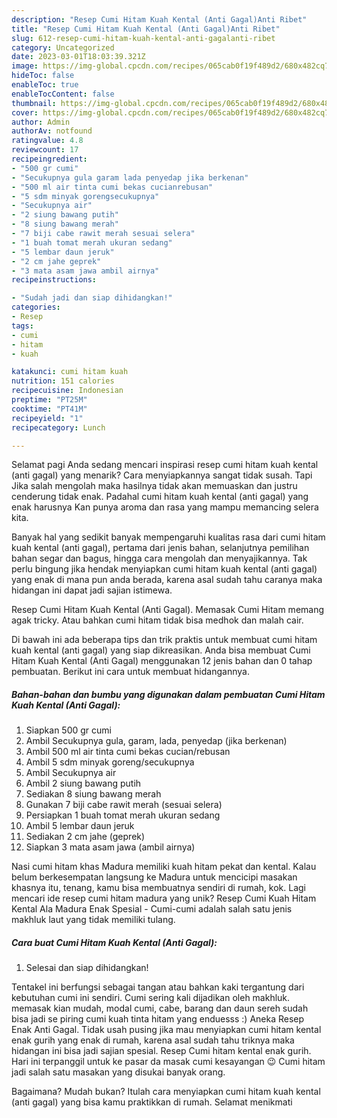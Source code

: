 ```yaml
---
description: "Resep Cumi Hitam Kuah Kental (Anti Gagal)Anti Ribet"
title: "Resep Cumi Hitam Kuah Kental (Anti Gagal)Anti Ribet"
slug: 612-resep-cumi-hitam-kuah-kental-anti-gagalanti-ribet
category: Uncategorized
date: 2023-03-01T18:03:39.321Z
image: https://img-global.cpcdn.com/recipes/065cab0f19f489d2/680x482cq70/cumi-hitam-kuah-kental-anti-gagal-foto-resep-utama.jpg
hideToc: false
enableToc: true
enableTocContent: false
thumbnail: https://img-global.cpcdn.com/recipes/065cab0f19f489d2/680x482cq70/cumi-hitam-kuah-kental-anti-gagal-foto-resep-utama.jpg
cover: https://img-global.cpcdn.com/recipes/065cab0f19f489d2/680x482cq70/cumi-hitam-kuah-kental-anti-gagal-foto-resep-utama.jpg
author: Admin
authorAv: notfound
ratingvalue: 4.8
reviewcount: 17
recipeingredient:
- "500 gr cumi"
- "Secukupnya gula garam lada penyedap jika berkenan"
- "500 ml air tinta cumi bekas cucianrebusan"
- "5 sdm minyak gorengsecukupnya"
- "Secukupnya air"
- "2 siung bawang putih"
- "8 siung bawang merah"
- "7 biji cabe rawit merah sesuai selera"
- "1 buah tomat merah ukuran sedang"
- "5 lembar daun jeruk"
- "2 cm jahe geprek"
- "3 mata asam jawa ambil airnya"
recipeinstructions:

- "Sudah jadi dan siap dihidangkan!"
categories:
- Resep
tags:
- cumi
- hitam
- kuah

katakunci: cumi hitam kuah 
nutrition: 151 calories
recipecuisine: Indonesian
preptime: "PT25M"
cooktime: "PT41M"
recipeyield: "1"
recipecategory: Lunch

---
```



Selamat pagi Anda sedang mencari inspirasi resep cumi hitam kuah kental (anti gagal) yang menarik? Cara menyiapkannya sangat tidak susah. Tapi Jika salah mengolah maka hasilnya tidak akan memuaskan dan justru cenderung tidak enak. Padahal cumi hitam kuah kental (anti gagal) yang enak harusnya Kan punya aroma dan rasa yang mampu memancing selera kita.


Banyak hal yang sedikit banyak mempengaruhi kualitas rasa dari cumi hitam kuah kental (anti gagal), pertama dari jenis bahan, selanjutnya pemilihan bahan segar dan bagus, hingga cara mengolah dan menyajikannya. Tak perlu bingung jika hendak menyiapkan cumi hitam kuah kental (anti gagal) yang enak di mana pun anda berada, karena asal sudah tahu caranya maka hidangan ini dapat jadi sajian istimewa.

Resep Cumi Hitam Kuah Kental (Anti Gagal). Memasak Cumi Hitam memang agak tricky. Atau bahkan cumi hitam tidak bisa medhok dan malah cair.


Di bawah ini ada beberapa tips dan trik praktis untuk membuat cumi hitam kuah kental (anti gagal) yang siap dikreasikan. Anda bisa membuat Cumi Hitam Kuah Kental (Anti Gagal) menggunakan 12 jenis bahan dan 0 tahap pembuatan. Berikut ini cara untuk membuat hidangannya.

<!--inarticleads1-->

##### Bahan-bahan dan bumbu yang digunakan dalam pembuatan Cumi Hitam Kuah Kental (Anti Gagal):

1. Siapkan 500 gr cumi
1. Ambil Secukupnya gula, garam, lada, penyedap (jika berkenan)
1. Ambil 500 ml air tinta cumi bekas cucian/rebusan
1. Ambil 5 sdm minyak goreng/secukupnya
1. Ambil Secukupnya air
1. Ambil 2 siung bawang putih
1. Sediakan 8 siung bawang merah
1. Gunakan 7 biji cabe rawit merah (sesuai selera)
1. Persiapkan 1 buah tomat merah ukuran sedang
1. Ambil 5 lembar daun jeruk
1. Sediakan 2 cm jahe (geprek)
1. Siapkan 3 mata asam jawa (ambil airnya)


Nasi cumi hitam khas Madura memiliki kuah hitam pekat dan kental. Kalau belum berkesempatan langsung ke Madura untuk mencicipi masakan khasnya itu, tenang, kamu bisa membuatnya sendiri di rumah, kok. Lagi mencari ide resep cumi hitam madura yang unik? Resep Cumi Kuah Hitam Kental Ala Madura Enak Spesial - Cumi-cumi adalah salah satu jenis makhluk laut yang tidak memiliki tulang. 

<!--inarticleads2-->

##### Cara buat Cumi Hitam Kuah Kental (Anti Gagal):


1. Selesai dan siap dihidangkan!

Tentakel ini berfungsi sebagai tangan atau bahkan kaki tergantung dari kebutuhan cumi ini sendiri. Cumi sering kali dijadikan oleh makhluk. memasak kian mudah, modal cumi, cabe, barang dan daun sereh sudah bisa jadi se piring cumi kuah tinta hitam yang enduesss :) Aneka Resep Enak Anti Gagal. Tidak usah pusing jika mau menyiapkan cumi hitam kental enak gurih yang enak di rumah, karena asal sudah tahu triknya maka hidangan ini bisa jadi sajian spesial. Resep Cumi hitam kental enak gurih. Hari ini terpanggil untuk ke pasar da masak cumi kesayangan 😉 Cumi hitam jadi salah satu masakan yang disukai banyak orang. 

Bagaimana? Mudah bukan? Itulah cara menyiapkan cumi hitam kuah kental (anti gagal) yang bisa kamu praktikkan di rumah. Selamat menikmati

